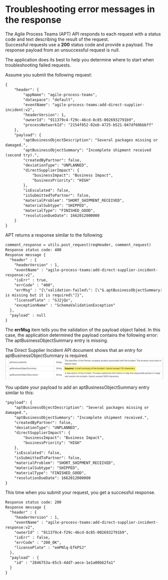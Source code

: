 # Troubleshooting error messages in the response
The Agile Process Teams (APT) API responds to each request with a status code and text describing the result of the request.  
Successful requests use a **200** status code and provide a payload.
The response payload from an unsuccessful request is null.

The application does its best to help you determine where to start when troubleshooting failed requests.  

Assume you submit the following request:  
```
{
    "header": {
        "appName": "agile-process-teams",
        "dataspace": "default",
        "eventName": "agile-process-teams:add-direct-supplier-incident:v2",
        "headerVersion": 1,
        "ownerId": "911379c4-f29c-46cd-8c85-0026932791b9",
        "processNetworkId": "2154f852-02eb-4725-b521-047df60bbbff"
    },
    "payload": {
        "aptBusinessObjectDescription": "Several packages missing or damaged.",
        "aptBusinessObjectSummary": "Incomplete shipment received (second try).",
        "createdByPartner": false,
        "deviationType": "UNPLANNED",
        "directSupplierImpact": {
            "businessImpact": "Business Impact",
            "businessPriority": "HIGH"
        },
        "isEscalated": false,
        "isSubmittedToPartner": false,
        "materialProblem": "SHORT_SHIPMENT_RECEIVED",
        "materialSubtype": "SHIPPED",
        "materialType": "FINISHED_GOOD",
        "resolutionDueDate": 1662012000000
    }
}
```
APT returns a response similar to the following:  
```
comment_response = utils.post_request(reqHeader, comment_request)
Response status code: 400
Response message {
  "header" : {
    "headerVersion" : 1,
    "eventName" : "agile-process-teams:add-direct-supplier-incident-response:v2",
    "isErr" : true,
    "errCode" : "400",
    "errMsg" : "{\"validation-failed\": [\"$.aptBusinessObjectSummary: is missing but it is required\"]}",
    "licensePlate" : "GJ2jQx",
    "exceptionName" : "SchemaValidationException"
  },
  "payload" : null
}
```
The **errMsg** item tells you the validation of the payload object failed.  In this case, the application determined the payload contains the following error: The aptBusinessObjectSummary entry is missing.  

The Direct Supplier Incident API document shows that an entry for aptBusinessObjectSummary is required.  
![API document snip](APIdocSnip.PNG)  

You update your payload to add an aptBusinessObjectSummary entry similar to this:  
```
"payload": {
	"aptBusinessObjectDescription": "Several packages missing or damaged.",
	"aptBusinessObjectSummary": "Incomplete shipment received.",
	"createdByPartner": false,
	"deviationType": "UNPLANNED",
	"directSupplierImpact": {
		"businessImpact": "Business Impact",
		"businessPriority": "HIGH"
	},
	"isEscalated": false,
	"isSubmittedToPartner": false,
	"materialProblem": "SHORT_SHIPMENT_RECEIVED",
	"materialSubtype": "SHIPPED",
	"materialType": "FINISHED_GOOD",
	"resolutionDueDate": 1662012000000
}
```
This time when you submit your request, you get a successful response.  
```
Response status code: 200
Response message {
  "header" : {
    "headerVersion" : 1,
    "eventName" : "agile-process-teams:add-direct-supplier-incident-response:v2",
    "ownerId" : "911379c4-f29c-46cd-8c85-0026932791b9",
    "isErr" : false,
    "errCode" : "200_OK",
    "licensePlate" : "emPNlq-EfkPSJ"
  },
  "payload" : {
    "id" : "2846753a-65c5-4dd7-aece-1e1a00b62fa1"
  }
}
```